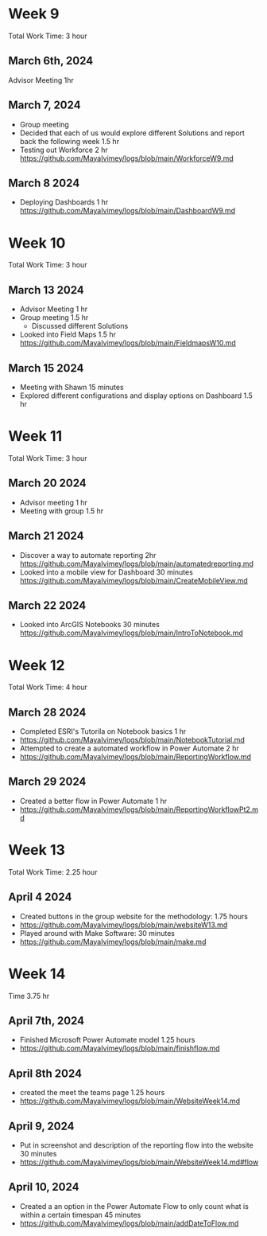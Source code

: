 # Week 9
Total Work Time: 3 hour
## March 6th, 2024
Advisor Meeting
1hr
## March 7, 2024 
- Group meeting
- Decided that each of us would explore different Solutions and report back the following week 
1.5 hr
- Testing out Workforce
2 hr 
https://github.com/MayaIvimey/logs/blob/main/WorkforceW9.md
## March 8 2024
- Deploying Dashboards
1 hr
https://github.com/MayaIvimey/logs/blob/main/DashboardW9.md
# Week 10
Total Work Time: 3 hour
## March 13 2024
- Advisor Meeting
1 hr
- Group meeting 1.5 hr
  - Discussed different Solutions
- Looked into Field Maps
1.5 hr 
https://github.com/MayaIvimey/logs/blob/main/FieldmapsW10.md

## March 15 2024
- Meeting with Shawn
15 minutes
- Explored different configurations and display options on Dashboard
1.5 hr
# Week 11
Total Work Time: 3 hour
## March 20 2024
- Advisor meeting 1 hr
- Meeting with group 1.5 hr
## March 21 2024
- Discover a way to automate reporting 2hr
https://github.com/MayaIvimey/logs/blob/main/automatedreporting.md
- Looked into a mobile view for Dashboard 30 minutes
https://github.com/MayaIvimey/logs/blob/main/CreateMobileView.md
## March 22 2024
- Looked into ArcGIS Notebooks 30 minutes
https://github.com/MayaIvimey/logs/blob/main/IntroToNotebook.md
# Week 12
Total Work Time: 4 hour
## March 28 2024
- Completed ESRI's Tutorila on Notebook basics 1 hr
- https://github.com/MayaIvimey/logs/blob/main/NotebookTutorial.md
- Attempted to create a automated workflow in Power Automate 2 hr
- https://github.com/MayaIvimey/logs/blob/main/ReportingWorkflow.md
## March 29 2024
- Created a better flow in Power Automate 1 hr
- https://github.com/MayaIvimey/logs/blob/main/ReportingWorkflowPt2.md

# Week 13
Total Work Time: 2.25 hour
## April 4 2024
- Created buttons in the group website for the methodology: 1.75 hours
- https://github.com/MayaIvimey/logs/blob/main/websiteW13.md
- Played around with Make Software: 30 minutes
- https://github.com/MayaIvimey/logs/blob/main/make.md

# Week 14
Time 3.75 hr 
## April 7th, 2024
- Finished Microsoft Power Automate model 1.25 hours
- https://github.com/MayaIvimey/logs/blob/main/finishflow.md
## April 8th 2024
- created the meet the teams page 1.25 hours
- https://github.com/MayaIvimey/logs/blob/main/WebsiteWeek14.md
## April 9, 2024
- Put in screenshot and description of the reporting flow into the website 30 minutes
- https://github.com/MayaIvimey/logs/blob/main/WebsiteWeek14.md#flow
## April 10, 2024
- Created a an option in the Power Automate Flow to only count what is within a certain timespan 45 minutes
- https://github.com/MayaIvimey/logs/blob/main/addDateToFlow.md
